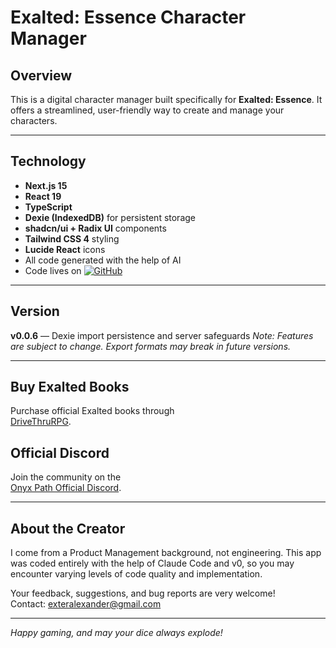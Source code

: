 # Exalted: Essence Character Manager

## Overview

This is a digital character manager built specifically for **Exalted: Essence**.
It offers a streamlined, user-friendly way to create and manage your
characters.

---

## Technology

- **Next.js 15**
- **React 19**
- **TypeScript**
- **Dexie (IndexedDB)** for persistent storage
- **shadcn/ui + Radix UI** components
- **Tailwind CSS 4** styling
- **Lucide React** icons
- All code generated with the help of AI
- Code lives on
  [![GitHub][version-badge]][releases]

---

## Version

**v0.0.6** — Dexie import persistence and server safeguards
_Note: Features are subject to change. Export formats may break in future
versions._

---

## Buy Exalted Books

Purchase official Exalted books through  
[DriveThruRPG](https://www.drivethrurpg.com/browse/pub/10479/Onyx-Path-Publishing).

## Official Discord

Join the community on the  
[Onyx Path Official Discord](https://discord.gg/theonyxpath).

---

## About the Creator

I come from a Product Management background, not engineering. This app was
coded entirely with the help of Claude Code and v0, so you may encounter
varying levels of code quality and implementation.

Your feedback, suggestions, and bug reports are very welcome!  
Contact: [exteralexander@gmail.com](mailto:exteralexander@gmail.com)

---

_Happy gaming, and may your dice always explode!_

[version-badge]: https://img.shields.io/badge/version-0.0.6-orange.svg
[releases]: https://github.com/AlexanderExter/exalted-charsheet/releases
